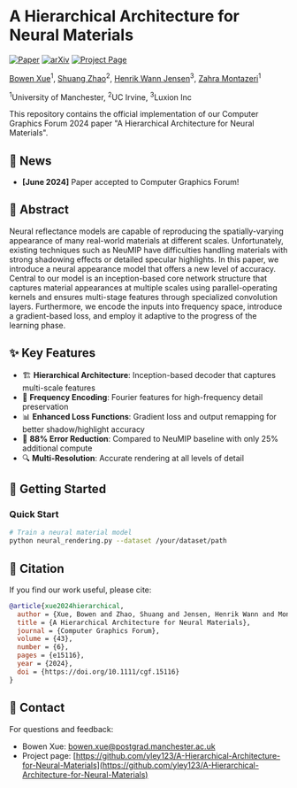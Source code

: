 # A Hierarchical Architecture for Neural Materials

[![Paper](https://img.shields.io/badge/Paper-CGF%202024-blue)](https://onlinelibrary.wiley.com/doi/10.1111/cgf.15116?af=R)
[![arXiv](https://img.shields.io/badge/arXiv-2307.10135-b31b1b.svg)](https://arxiv.org/abs/2307.10135)
[![Project Page](https://img.shields.io/badge/Project-Page-green)](https://github.com/yley123/A-Hierarchical-Architecture-for-Neural-Materials)

[Bowen Xue](mailto:bowen.xue@postgrad.manchester.ac.uk)<sup>1</sup>, 
[Shuang Zhao](https://shuangz.com)<sup>2</sup>, 
[Henrik Wann Jensen](http://graphics.ucsd.edu/~henrik/)<sup>3</sup>, 
[Zahra Montazeri](mailto:zahra.montazeri@manchester.ac.uk)<sup>1</sup>

<sup>1</sup>University of Manchester, <sup>2</sup>UC Irvine, <sup>3</sup>Luxion Inc

This repository contains the official implementation of our Computer Graphics Forum 2024 paper "A Hierarchical Architecture for Neural Materials".

## 📰 News
- **[June 2024]** Paper accepted to Computer Graphics Forum!

## 🎯 Abstract

Neural reflectance models are capable of reproducing the spatially-varying appearance of many real-world materials at different scales. Unfortunately, existing techniques such as NeuMIP have difficulties handling materials with strong shadowing effects or detailed specular highlights. In this paper, we introduce a neural appearance model that offers a new level of accuracy. Central to our model is an inception-based core network structure that captures material appearances at multiple scales using parallel-operating kernels and ensures multi-stage features through specialized convolution layers. Furthermore, we encode the inputs into frequency space, introduce a gradient-based loss, and employ it adaptive to the progress of the learning phase.

## ✨ Key Features

- 🏗️ **Hierarchical Architecture**: Inception-based decoder that captures multi-scale features
- 🌊 **Frequency Encoding**: Fourier features for high-frequency detail preservation  
- 📊 **Enhanced Loss Functions**: Gradient loss and output remapping for better shadow/highlight accuracy
- 🎯 **88% Error Reduction**: Compared to NeuMIP baseline with only 25% additional compute
- 🔍 **Multi-Resolution**: Accurate rendering at all levels of detail

## 🚀 Getting Started

### Quick Start
```bash
# Train a neural material model
python neural_rendering.py --dataset /your/dataset/path
```

## 📖 Citation

If you find our work useful, please cite:
```bibtex
@article{xue2024hierarchical,
  author = {Xue, Bowen and Zhao, Shuang and Jensen, Henrik Wann and Montazeri, Zahra},
  title = {A Hierarchical Architecture for Neural Materials},
  journal = {Computer Graphics Forum},
  volume = {43},
  number = {6},
  pages = {e15116},
  year = {2024},
  doi = {https://doi.org/10.1111/cgf.15116}
}
```

## 📮 Contact

For questions and feedback:
- Bowen Xue: bowen.xue@postgrad.manchester.ac.uk
- Project page: [https://github.com/yley123/A-Hierarchical-Architecture-for-Neural-Materials](https://github.com/yley123/A-Hierarchical-Architecture-for-Neural-Materials)
